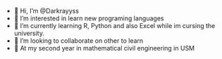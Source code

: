 - 👋 Hi, I’m @Darkrayyss
- 👀 I’m interested in learn new programing languages 
- 🌱 I’m currently learning R, Python and also Excel while im cursing the university.
- 💞️ I’m looking to collaborate on other to learn
- 👋 At my second year in mathematical civil engineering in USM


<!---
Darkrayyss/Darkrayyss is a ✨ special ✨ repository because its `README.md` (this file) appears on your GitHub profile.
You can click the Preview link to take a look at your changes.
--->
